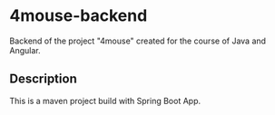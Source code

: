 # 4mouse-backend
Backend of the project "4mouse" created for the course of Java and Angular.

## Description
This is a maven project build with Spring Boot App.
